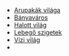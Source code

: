 -   [Arupakák világa](https://theark.tiddlyhost.com/#Arupak%C3%A1k%20vil%C3%A1ga) 
-   [Bányaváros](https://theark.tiddlyhost.com/#B%C3%A1nyav%C3%A1ros) 
-   [Halott világ](https://theark.tiddlyhost.com/#Halott%20vil%C3%A1g) 
-   [Lebegő szigetek](https://theark.tiddlyhost.com/#Lebeg%C5%91%20szigetek) 
-   [Vízi világ](https://theark.tiddlyhost.com/#V%C3%ADzi%20vil%C3%A1g) 
- 